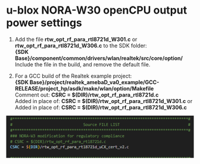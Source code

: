# u-blox NORA-W30 openCPU output power settings

1. Add the file **rtw_opt_rf_para_rtl8721d_W301.c** or **rtw_opt_rf_para_rtl8721d_W306.c** to the SDK folder:<br>
**{SDK Base}/component/common/drivers/wlan/realtek/src/core/option/**<br>
Include the file in the build, and remove the default file.

2. For a GCC build of the Realtek example project:<br>
**{SDK Base}/project/realtek_amebaD_va0_example/GCC-RELEASE/project_hp/asdk/make/wlan/option/Makefile**<br>
Comment out:  **CSRC = $(DIR)/rtw_opt_rf_para_rtl8721d.c**<br>
Added in place of: **CSRC = $(DIR)/rtw_opt_rf_para_rtl8721d_W301.c**
or
Added in place of: **CSRC = $(DIR)/rtw_opt_rf_para_rtl8721d_W306.c**

![alt text](image.png)
